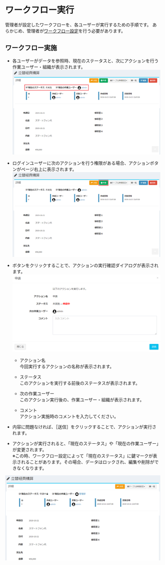 # ワークフロー実行
管理者が設定したワークフローを、各ユーザーが実行するための手順です。
あらかじめ、管理者が[ワークフロー設定](/ja/workflow_example)を行う必要があります。

## ワークフロー実施
- 各ユーザーがデータを参照時、現在のステータスと、次にアクションを行う作業ユーザー・組織が表示されます。
![ワークフロー画面](img/workflow/workflow_data2.png)  


- ログインユーザーに次のアクションを行う権限がある場合、アクションボタンがページ右上に表示されます。  
![ワークフロー画面](img/workflow/workflow_data1.png)  


- ボタンをクリックすることで、アクションの実行確認ダイアログが表示されます。  
![ワークフロー画面](img/workflow/workflow_data3.png)  

   - <span class="heading_smaller_than_h5">アクション名</span>  
   今回実行するアクションの名称が表示されます。  

   - <span class="heading_smaller_than_h5">ステータス</span>  
   このアクションを実行する前後のステータスが表示されます。  

   - <span class="heading_smaller_than_h5">次の作業ユーザー</span>  
   このアクション実行後の、作業ユーザー・組織が表示されます。  

   - <span class="heading_smaller_than_h5">コメント</span>  
   アクション実施時のコメントを入力してください。  

- 内容に問題なければ、［送信］をクリックすることで、アクションが実行されます。

- アクションが実行されると、「現在のステータス」や「現在の作業ユーザー」が変更されます。  
※この時、ワークフロー設定によって「現在のステータス」に鍵マークが表示されることがあります。その場合、データはロックされ、編集や削除ができなくなります。

![ワークフロー画面](img/workflow/workflow_data4.png)  


